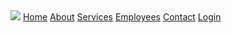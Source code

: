<html>
    <head>
        <!--  head has only 5 tags -->
          <title>First WebSite</title>
    </head>
    <body>
        <img src="./logo.png" />
        <a href="./index.html">Home</a>
        <a href="./about.html">About</a>
        <a href="./services.html">Services</a>
        <a href="./employees.html">Employees</a>
        <a href="./contact.html">Contact</a>
        <a href="./login.html">Login</a>
    </body>
</html>
